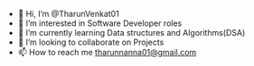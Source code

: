 - 👋 Hi, I’m @TharunVenkat01
- 👀 I’m interested in Software Developer roles
- 🌱 I’m currently learning Data structures and Algorithms(DSA)
- 💞️ I’m looking to collaborate on Projects 
- 📫 How to reach me tharunnanna01@gmail.com

<!---
TharunVenkat01/TharunVenkat01 is a ✨ special ✨ repository because its `README.md` (this file) appears on your GitHub profile.
You can click the Preview link to take a look at your changes.
--->
